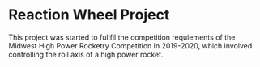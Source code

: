 # Reaction Wheel Project
This project was started to fullfil the competition requiements of the Midwest High Power Rocketry Competition in 2019-2020, which involved controlling the roll axis of a high power rocket.
